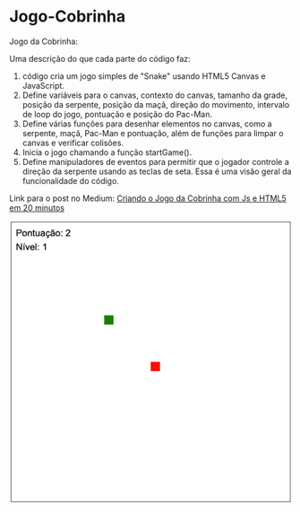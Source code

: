 # Jogo-Cobrinha

Jogo da Cobrinha:

Uma descrição do que cada parte do código faz:

1.	 código cria um jogo simples de "Snake" usando HTML5 Canvas e JavaScript.
2.	Define variáveis para o canvas, contexto do canvas, tamanho da grade, posição da serpente, posição da maçã, direção do movimento, intervalo de loop do jogo, pontuação e posição do Pac-Man.
3.	Define várias funções para desenhar elementos no canvas, como a serpente, maçã, Pac-Man e pontuação, além de funções para limpar o canvas e verificar colisões.
4.	Inicia o jogo chamando a função startGame().
5.	Define manipuladores de eventos para permitir que o jogador controle a direção da serpente usando as teclas de seta.
Essa é uma visão geral da funcionalidade do código.


Link para o post no Medium: [Criando o Jogo da Cobrinha com Js e HTML5 em 20 minutos](https://github.com/henriquearaujooficial/pong-game)

![gameScreen](./JogoCobrinha.png)

